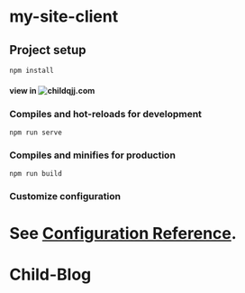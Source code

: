 # my-site-client

## Project setup
```
npm install
```
#### view in ![childqjj.com](个人博客网站)
### Compiles and hot-reloads for development
```
npm run serve
```

### Compiles and minifies for production
```
npm run build
```

### Customize configuration
See [Configuration Reference](https://cli.vuejs.org/config/).
=======
# Child-Blog
